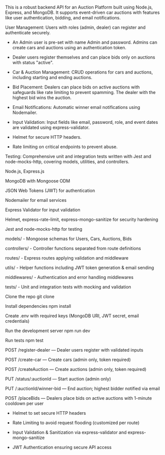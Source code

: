 <!-- Auction Platform Backend -->
This is a robust backend API for an Auction Platform built using Node.js, Express, and MongoDB. It supports event-driven car auctions with features like user authentication, bidding, and email notifications.

<!-- Key Features -->
User Management: Users with roles (admin, dealer) can register and authenticate securely.

<!-- Role Details: -->

- An Admin user is pre-set with name Admin and password. Admins can create cars and auctions using an authentication token.

- Dealer users register themselves and can place bids only on auctions with status "active".

- Car & Auction Management: CRUD operations for cars and auctions, including starting and ending auctions.

- Bid Placement: Dealers can place bids on active auctions with safeguards like rate limiting to prevent spamming. The dealer with the highest bid wins the auction.

- Email Notifications: Automatic winner email notifications using Nodemailer.

- Input Validation: Input fields like email, password, role, and event dates are validated using express-validator.

<!-- Security Enhancements: -->

- Helmet for secure HTTP headers.

- Rate limiting on critical endpoints to prevent abuse.


Testing: Comprehensive unit and integration tests written with Jest and node-mocks-http, covering models, utilities, and controllers.

<!-- Technologies Used -->
Node.js, Express.js

MongoDB with Mongoose ODM

JSON Web Tokens (JWT) for authentication

Nodemailer for email services

Express Validator for input validation

Helmet, express-rate-limit, express-mongo-sanitize for security hardening

Jest and node-mocks-http for testing

<!-- Project Structure Highlights -->
models/ - Mongoose schemas for Users, Cars, Auctions, Bids

controllers/ - Controller functions separated from route definitions

routes/ - Express routes applying validation and middleware

utils/ - Helper functions including JWT token generation & email sending

middlewares/ - Authentication and error handling middlewares

tests/ - Unit and integration tests with mocking and validation

<!-- Getting Started -->
Clone the repo
git clone <repository-url>

Install dependencies
npm install

Create .env with required keys (MongoDB URI, JWT secret, email credentials)

Run the development server
npm run dev

Run tests
npm test

<!-- API Highlights -->
POST /register-dealer — Dealer users register with validated inputs

POST /create-car — Create cars (admin only, token required)

POST /createAuction — Create auctions (admin only, token required)

PUT /status/:auctionId — Start auction (admin only)

PUT /:auctionId/winner-bid — End auction; highest bidder notified via email

POST /placeBids — Dealers place bids on active auctions with 1-minute cooldown per user

<!-- Security Best Practices Used -->
- Helmet to set secure HTTP headers

- Rate Limiting to avoid request flooding (customized per route)

- Input Validation & Sanitization via express-validator and express-mongo-sanitize

- JWT Authentication ensuring secure API access
